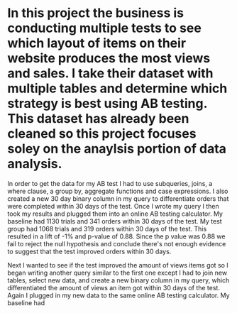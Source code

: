 # In this project the business is conducting multiple tests to see which layout of items on their website produces the most views and sales. I take their dataset with multiple tables and determine which strategy is best using AB testing.  This dataset has already been cleaned so this project focuses soley on the anaylsis portion of data analysis. 

In order to get the data for my AB test I had to use subqueries, joins, a where clause, a group by, aggregate functions and case expressions.  I also created a new 30 day binary column in my query to differentiate orders that were completed within 30 days of the test.  Once I wrote my query I then took my results and plugged them into an online AB testing calculator.  My baseline had 1130 trials and 341 orders within 30 days of the test.  My test group had 1068 trials and 319 orders within 30 days of the test.  This resulted in a lift of -1% and p-value of 0.88.  Since the p value was 0.88 we fail to reject the null hypothesis and conclude there's not enough evidence to suggest that the test improved orders within 30 days.

Next I wanted to see if the test improved the amount of views items got so I began writing another query similar to the first one except I had to join new tables, select new data, and create a new binary column in my query, which differentiated the amount of views an item got within 30 days of the test.  Again I plugged in my new data to the same online AB testing calculator.  My baseline had 
